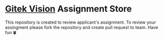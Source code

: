# [Gitek Vision](https://www.linkedin.com/company/gitek-vision/) Assignment Store

This repository is created to review applicant's assignment. To review your assingment please fork the repository and create pull request to team. Have fun 🍀 
